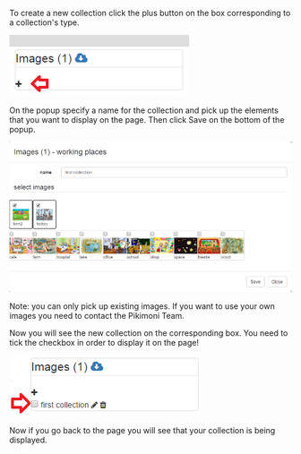 To create a new collection click the plus button on the box corresponding to a collection's type.

![New Collection](/wiki/images/newcoll.png)

On the popup specify a name for the collection and pick up the elements that you want to display on the page. Then click Save on the bottom of the popup.

![Resources](/wiki/images/resources.png)

Note: you can only pick up existing images. If you want to use your own images you need to contact the Pikimoni Team.

Now you will see the new collection on the corresponding box. You need to tick the checkbox in order to display it on the page!

![Select collection](/wiki/images/selcoll.png)

Now if you go back to the page you will see that your collection is being displayed.
